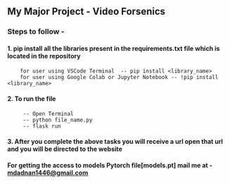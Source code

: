 ## My Major Project - Video Forsenics 
### Steps to follow -
#### 1. pip install all the libraries present in the requirements.txt file which is located in the repository  
        for user using VSCode Terminal  -- pip install <library_name>
        for user using Google Colab or Jupyter Notebook -- !pip install <library_name>
#### 2. To run the file 
         -- Open Terminal
         -- python file_name.py
         -- flask run 
#### 3. After you complete the above tasks you will receive a url open that url and you will be directed to the website 

#### For getting the access to models Pytorch file[models.pt] mail me at -  mdadnan1446@gmail.com
